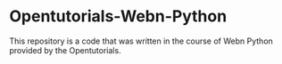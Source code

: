 # Opentutorials-Webn-Python
This repository is a code that was written in the course of Webn Python provided by the Opentutorials.
